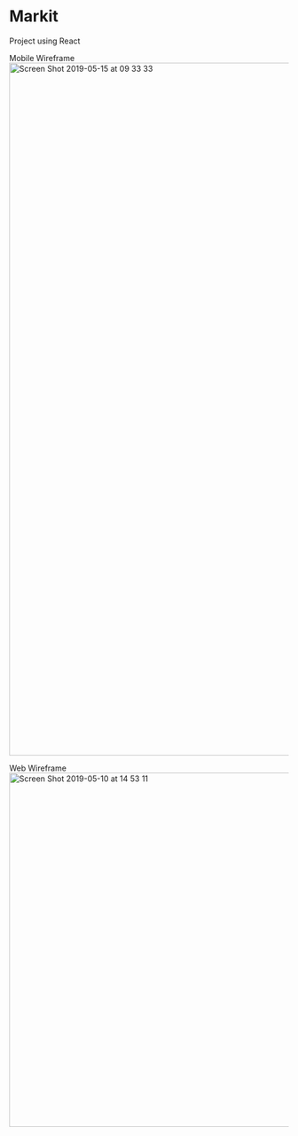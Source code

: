 # Markit

Project using React


Mobile Wireframe
<img width="1250" alt="Screen Shot 2019-05-15 at 09 33 33" src="https://user-images.githubusercontent.com/33978352/57747612-a9502380-7719-11e9-836b-660dc7d31e39.png">

Web Wireframe
<img width="639" alt="Screen Shot 2019-05-10 at 14 53 11" src="https://user-images.githubusercontent.com/33978352/57892926-4d55de00-7884-11e9-8f5c-99d58896c773.png">


